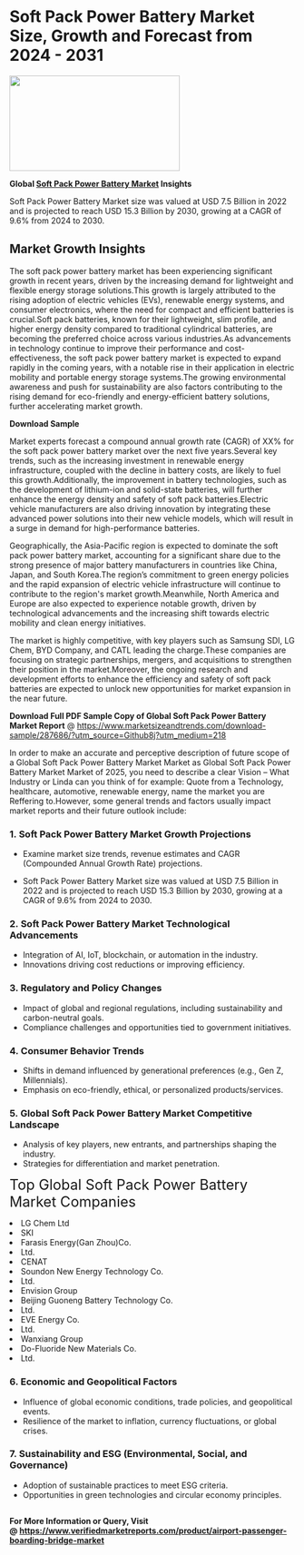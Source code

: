 <H1>Soft Pack Power Battery Market Size, Growth and Forecast from 2024 - 2031</H1><img class="aligncenter size-medium wp-image-584254" src="https://thirdeyenews.in/wp-content/uploads/2024/09/Global-Market-Research-300x168.jpeg" alt="" width="300" height="168" /><p><strong>Global&nbsp;<a href="https://www.marketsizeandtrends.com/download-sample/287686/?utm_source=Github8j?utm_medium=218">Soft Pack Power Battery Market</a> Insights</strong></p><p>Soft Pack Power Battery Market size was valued at USD 7.5 Billion in 2022 and is projected to reach USD 15.3 Billion by 2030, growing at a CAGR of 9.6% from 2024 to 2030.</p><p><h2>Market Growth Insights</h2> <p>The soft pack power battery market has been experiencing significant growth in recent years, driven by the increasing demand for lightweight and flexible energy storage solutions.This growth is largely attributed to the rising adoption of electric vehicles (EVs), renewable energy systems, and consumer electronics, where the need for compact and efficient batteries is crucial.Soft pack batteries, known for their lightweight, slim profile, and higher energy density compared to traditional cylindrical batteries, are becoming the preferred choice across various industries.As advancements in technology continue to improve their performance and cost-effectiveness, the soft pack power battery market is expected to expand rapidly in the coming years, with a notable rise in their application in electric mobility and portable energy storage systems.The growing environmental awareness and push for sustainability are also factors contributing to the rising demand for eco-friendly and energy-efficient battery solutions, further accelerating market growth.</p> <p><strong>Download Sample</strong></p> <p>Market experts forecast a compound annual growth rate (CAGR) of XX% for the soft pack power battery market over the next five years.Several key trends, such as the increasing investment in renewable energy infrastructure, coupled with the decline in battery costs, are likely to fuel this growth.Additionally, the improvement in battery technologies, such as the development of lithium-ion and solid-state batteries, will further enhance the energy density and safety of soft pack batteries.Electric vehicle manufacturers are also driving innovation by integrating these advanced power solutions into their new vehicle models, which will result in a surge in demand for high-performance batteries.</p> <p>Geographically, the Asia-Pacific region is expected to dominate the soft pack power battery market, accounting for a significant share due to the strong presence of major battery manufacturers in countries like China, Japan, and South Korea.The region’s commitment to green energy policies and the rapid expansion of electric vehicle infrastructure will continue to contribute to the region's market growth.Meanwhile, North America and Europe are also expected to experience notable growth, driven by technological advancements and the increasing shift towards electric mobility and clean energy initiatives.</p> <p>The market is highly competitive, with key players such as Samsung SDI, LG Chem, BYD Company, and CATL leading the charge.These companies are focusing on strategic partnerships, mergers, and acquisitions to strengthen their position in the market.Moreover, the ongoing research and development efforts to enhance the efficiency and safety of soft pack batteries are expected to unlock new opportunities for market expansion in the near future.</p> <p><span class=""><strong>Download Full PDF Sample Copy of Global Soft Pack Power Battery Market Report</strong> @ <a href="https://www.marketsizeandtrends.com/download-sample/287686/?utm_source=Github8j?utm_medium=218" target="_blank">https://www.marketsizeandtrends.com/download-sample/287686/?utm_source=Github8j?utm_medium=218</a></span></p><p>In order to make an accurate and perceptive description of future scope of a Global&nbsp;Soft Pack Power Battery Market Market as Global&nbsp;Soft Pack Power Battery Market Market of 2025, you need to describe a clear Vision &ndash; What Industry or Linda can you think of for example: Quote from a Technology, healthcare, automotive, renewable energy, name the market you are Reffering to.However, some general trends and factors usually impact market reports and their future outlook include:</p><h3>1.&nbsp;<strong>Soft Pack Power Battery Market Growth Projections</strong></h3><ul><li>Examine market size trends, revenue estimates and CAGR (Compounded Annual Growth Rate) projections.</li><li><p>Soft Pack Power Battery Market size was valued at USD 7.5 Billion in 2022 and is projected to reach USD 15.3 Billion by 2030, growing at a CAGR of 9.6% from 2024 to 2030.</p></li></ul><h3>2.&nbsp;<strong>Soft Pack Power Battery Market Technological Advancements</strong></h3><ul><li>Integration of AI, IoT, blockchain, or automation in the industry.</li><li>Innovations driving cost reductions or improving efficiency.</li></ul><h3>3.&nbsp;<strong>Regulatory and Policy Changes</strong></h3><ul><li>Impact of global and regional regulations, including sustainability and carbon-neutral goals.</li><li>Compliance challenges and opportunities tied to government initiatives.</li></ul><h3>4.&nbsp;<strong>Consumer Behavior Trends</strong></h3><ul><li>Shifts in demand influenced by generational preferences (e.g., Gen Z, Millennials).</li><li>Emphasis on eco-friendly, ethical, or personalized products/services.</li></ul><h3>5.&nbsp;<strong>Global Soft Pack Power Battery Market Competitive Landscape</strong></h3><ul><li>Analysis of key players, new entrants, and partnerships shaping the industry.</li><li>Strategies for differentiation and market penetration.</li></ul><p data-pm-slice="1 1 []"><span style="color: inherit; font-family: inherit; font-size: 25px;">Top Global Soft Pack Power Battery Market Companies</span></p><div class="" data-test-id=""><p><li>LG Chem Ltd</li><li> SKI</li><li> Farasis Energy(Gan Zhou)Co.</li><li>Ltd.</li><li> CENAT</li><li> Soundon New Energy Technology Co.</li><li>Ltd.</li><li> Envision Group</li><li> Beijing Guoneng Battery Technology Co.</li><li> Ltd.</li><li> EVE Energy Co.</li><li>Ltd.</li><li> Wanxiang Group</li><li> Do-Fluoride New Materials Co.</li><li> Ltd.</li></p></div><h3>6.&nbsp;<strong>Economic and Geopolitical Factors</strong></h3><ul><li>Influence of global economic conditions, trade policies, and geopolitical events.</li><li>Resilience of the market to inflation, currency fluctuations, or global crises.</li></ul><h3>7.&nbsp;<strong>Sustainability and ESG (Environmental, Social, and Governance)</strong></h3><ul><li>Adoption of sustainable practices to meet ESG criteria.</li><li>Opportunities in green technologies and circular economy principles.</li></ul><h2><strong style="font-size: 14px;">For More Information or Query, Visit @&nbsp;</strong><a style="background-color: #ffffff; font-size: 14px;" href="https://www.marketsizeandtrends.com/report/soft-pack-power-battery-market/" target="_blank">https://www.verifiedmarketreports.com/product/airport-passenger-boarding-bridge-market</a></h2>